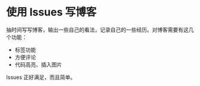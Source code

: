 # 使用 Issues 写博客
抽时间写写博客，输出一些自己的看法，记录自己的一些经历。对博客需要有这几个功能：
* 标签功能
* 方便评论
* 代码高亮、插入图片

Issues 正好满足，而且简单。
